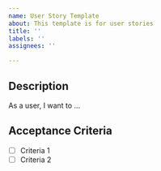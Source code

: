 ```yaml
---
name: User Story Template
about: This template is for user stories
title: ''
labels: ''
assignees: ''

---
```


## Description
As a user, I want to ...

## Acceptance Criteria
- [ ] Criteria 1
- [ ] Criteria 2
